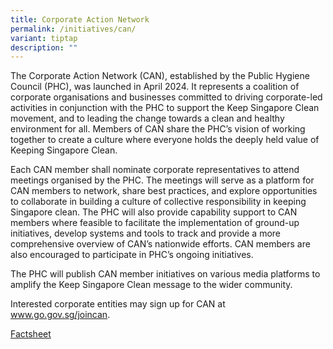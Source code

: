 ```yaml
---
title: Corporate Action Network
permalink: /initiatives/can/
variant: tiptap
description: ""
---
```

<p>The Corporate Action Network (CAN), established by the Public Hygiene
Council (PHC), was launched in April 2024. It represents a coalition of
corporate organisations and businesses committed to driving corporate-led
activities in conjunction with the PHC to support the Keep Singapore Clean
movement, and to leading the change towards a clean and healthy environment
for all. Members of CAN share the PHC’s vision of working together to create
a culture where everyone holds the deeply held value of Keeping Singapore
Clean.</p>
<p>Each CAN member shall nominate corporate representatives to attend meetings
organised by the PHC. The meetings will serve as a platform for CAN members
to network, share best practices, and explore opportunities to collaborate
in building a culture of collective responsibility in keeping Singapore
clean. The PHC will also provide capability support to CAN members where
feasible to facilitate the implementation of ground-up initiatives, develop
systems and tools to track and provide a more comprehensive overview of
CAN’s nationwide efforts. CAN members are also encouraged to participate
in PHC’s ongoing initiatives.</p>
<p>The PHC will publish CAN member initiatives on various media platforms
to amplify the Keep Singapore Clean message to the wider community.</p>
<p>Interested corporate entities may sign up for CAN at <a href="http://www.go.gov.sg/joincan" rel="noopener noreferrer nofollow" target="_blank">www.go.gov.sg/joincan</a>.&nbsp;
&nbsp;&nbsp;</p>
<p><a href="/files/PHC_Factsheet_CAN_June_2025__Final_.pdf" rel="noopener noreferrer nofollow" target="_blank">Factsheet</a>
</p>